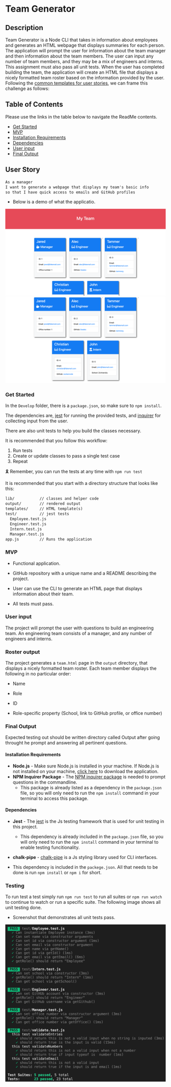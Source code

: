 # Team Generator


## Description

Team Generator is a Node CLI that takes in information about employees and generates an HTML webpage that displays summaries for each person. 
The application will prompt the user for information about the team manager and then information about the team members. The user can input any number of team members, and they may be a mix of engineers and interns. This assignment must also pass all unit tests. When the user has completed building the team, the application will create an HTML file that displays a nicely formatted team roster based on the information provided by the user. Following the [common templates for user stories](https://en.wikipedia.org/wiki/User_story#Common_templates), we can frame this challenge as follows:

## Table of Contents

Please use the links in the table below to navigate the ReadMe contents.

- [Get Started](#get-started)
- [MVP](#MVP)
- [Installation Requirements](#installation-requirements)
- [Dependencies](#dependencies)
- [User input](#user-input)
- [Final Output](#final-output)


## User Story
```
As a manager
I want to generate a webpage that displays my team's basic info
so that I have quick access to emails and GitHub profiles
```


* Below is a demo of what the applicatio. 

![Employee Summary 1](./Assets/10-OOP-homework-demo-1.png)
![Employee Summary 2](./Assets/10-OOP-homework-demo-2.png)

### Get Started

In the `Develop` folder, there is a `package.json`, so make sure to `npm install`.

The dependencies are, [jest](https://jestjs.io/) for running the provided tests, and [inquirer](https://www.npmjs.com/package/inquirer) for collecting input from the user.

There are also unit tests to help you build the classes necessary.

It is recommended that you follow this workflow:

1. Run tests
2. Create or update classes to pass a single test case
3. Repeat

🎗 Remember, you can run the tests at any time with `npm run test`

It is recommended that you start with a directory structure that looks like this:

```
lib/           // classes and helper code
output/        // rendered output
templates/     // HTML template(s)
test/          // jest tests
  Employee.test.js
  Engineer.test.js
  Intern.test.js
  Manager.test.js
app.js         // Runs the application
```

### MVP

* Functional application.

* GitHub repository with a unique name and a README describing the project.

* User can use the CLI to generate an HTML page that displays information about their team.

* All tests must pass.

### User input

The project will prompt the user with questions to build an engineering team. An engineering
team consists of a manager, and any number of engineers and interns.

### Roster output

The project generates a `team.html` page in the `output` directory, that displays a nicely formatted team roster. Each team member displays the following in no particular order:

  * Name

  * Role

  * ID

  * Role-specific property (School, link to GitHub profile, or office number)
  
### Final Output

Expected testing out should be written directory called Output after going throught he prompt and answering all pertinent questions. 


####  Installation Requirements 

- **Node.js** - Make sure Node.js is installed in your machine. If Node.js is not installed on your machine, [click here](https://nodejs.org/en/) to download the application.
- **NPM Inquirer Package** - The [NPM inquirer package](https://www.npmjs.com/package/inquirer) is needed to prompt questions in the commandline.
  - This package is already listed as a dependency in the `package.json` file, so you will only need to run the `npm install` command in your terminal to access this package.
  
#### Dependencies
  
* **Jest** - The [jest](https://jestjs.io/) is the Js testing framework that is used for unit testing in this project.
  - This dependency is already included in the `package.json` file, so you will only need to run the `npm install` command in your terminal to enable testing funcitionality.
  
* **chalk-pipe** - [chalk-pipe](https://github.com/LitoMore/chalk-pipe) is a Js styling library used for CLI interfaces. 
 - This dependency is included in the `packege.json`. All that needs to be done is run `npm install` or `npm i` for short. 


### Testing

To run test a test simply run `npm run test` to run all suites or  `npm run watch` to continue to watch or run a specific suite.
The following image shows all unit testing done.

- Screenshot that demonstrates all unit tests pass.

![Unit Test Pass](./Assets/testConfirm/test.png)




